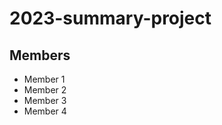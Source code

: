 # 2023-summary-project

## Members

- Member 1
- Member 2
- Member 3
- Member 4

<Description of your project>
